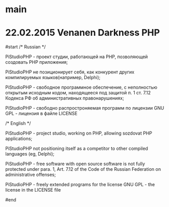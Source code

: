 # main
# 22.02.2015 Venanen Darkness PHP
#start 
/* Russian */

PiStudioPHP - проект студии, работающей на PHP, позволяющей создовать PHP приложения;

PiStudioPHP не позиционирует себя, как конкурент других компилируемых языков(например, Delphi);

PiStudioPHP - свободное программное обеспечение, с неполностью открытым исходным кодом, находящееся под защитой  п. 1 ст. 7.12 Кодекса РФ
об административных правонарушениях;

PiStudioPHP - свободно распростроняемая программ по лицензии GNU GPL - лицензия в файле LICENSE

/* English */

PiStudioPHP - project studio, working on PHP, allowing sozdovat PHP applications;

PiStudioPHP not positioning itself as a competitor to other compiled languages (eg, Delphi);

PiStudioPHP - free software with open source software is not fully protected under para. 1, Art. 7.12 of the Code of the Russian Federation
on administrative offenses;

PiStudioPHP - freely extended programs for the license GNU GPL - the license in the LICENSE file

#end







